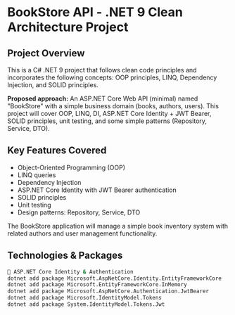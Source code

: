 # BookStore API - .NET 9 Clean Architecture Project

## Project Overview

This is a C# .NET 9 project that follows clean code principles and incorporates the following concepts: OOP principles, LINQ, Dependency Injection, and SOLID principles.

**Proposed approach:** An ASP.NET Core Web API (minimal) named "BookStore" with a simple business domain (books, authors, users). This project will cover OOP, LINQ, DI, ASP.NET Core Identity + JWT Bearer, SOLID principles, unit testing, and some simple patterns (Repository, Service, DTO).

## Key Features Covered

- Object-Oriented Programming (OOP)
- LINQ queries
- Dependency Injection
- ASP.NET Core Identity with JWT Bearer authentication
- SOLID principles
- Unit testing
- Design patterns: Repository, Service, DTO

The BookStore application will manage a simple book inventory system with related authors and user management functionality.

## Technologies & Packages

```bash
🧱 ASP.NET Core Identity & Authentication
dotnet add package Microsoft.AspNetCore.Identity.EntityFrameworkCore
dotnet add package Microsoft.EntityFrameworkCore.InMemory
dotnet add package Microsoft.AspNetCore.Authentication.JwtBearer
dotnet add package Microsoft.IdentityModel.Tokens
dotnet add package System.IdentityModel.Tokens.Jwt